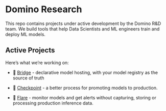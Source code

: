 # Domino Research

This repo contains projects under active development by the Domino R&D team.
We build tools that help Data Scientists and ML engineers train and deploy ML models.

## Active Projects

Here’s what we’re working on:

- :bridge_at_night: [Bridge](https://github.com/dominodatalab/domino-research/tree/main/bridge) - declarative model hosting, with your model registry as the source of truth

- :passport_control: [Checkpoint](https://github.com/dominodatalab/domino-research/tree/main/checkpoint) - a better process for promoting models to production.

- :sparkler: [Flare](https://github.com/dominodatalab/domino-research/tree/main/flare) - monitor models and get alerts without capturing, storing or processing production inference data.


